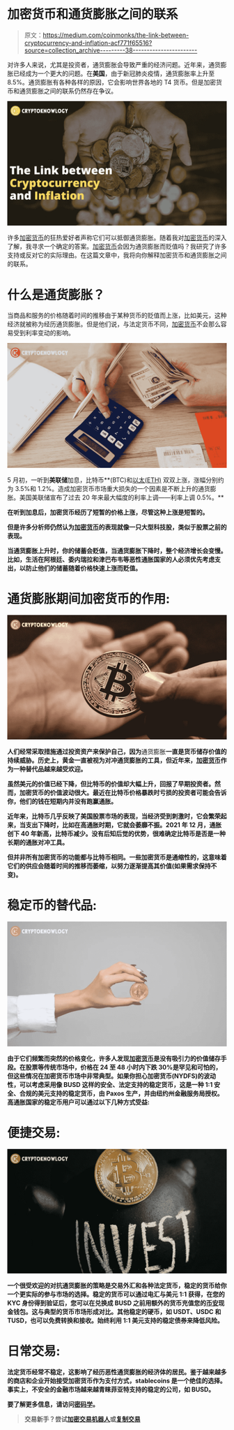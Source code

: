 # 加密货币和通货膨胀之间的联系

> 原文：<https://medium.com/coinmonks/the-link-between-cryptocurrency-and-inflation-acf771f65516?source=collection_archive---------38----------------------->

对许多人来说，尤其是投资者，通货膨胀会导致严重的经济问题。近年来，通货膨胀已经成为一个更大的问题。在**美国**，由于新冠肺炎疫情，通货膨胀率上升至 8.5%。通货膨胀有各种各样的原因，它会影响世界各地的 T4 货币。但是加密货币和通货膨胀之间的联系仍然存在争议。

![](img/b5f980ff3daf24f06f3220e68d87fbe3.png)

许多[加密货币](https://cryptoknowlogy.com/all-about-cryptocurrency-for-beginners/)的狂热爱好者声称它们可以抵御通货膨胀。随着我对[加密货币](https://cryptoknowlogy.com/top-5-crypto-picks-for-2022/)的深入了解，我寻求一个确定的答案。[加密货币](https://cryptoknowlogy.com/why-cryptocurrency-is-so-volatile/)会因为通货膨胀而贬值吗？我研究了许多支持或反对它的实际理由。在这篇文章中，我将向你解释加密货币和通货膨胀之间的联系。

# 什么是通货膨胀？

当商品和服务的价格随着时间的推移由于某种货币的贬值而上涨，比如美元，这种经济就被称为经历通货膨胀。但是他们说，与法定货币不同，[加密货币](https://cryptoknowlogy.com/different-types-of-cryptocurrency/)不会那么容易受到利率变动的影响。

![](img/72c2f76b67866379d7112b9fd71a11eb.png)

5 月初，一听到**美联储**加息，比特币**(BTC)和[以太(ETH)](https://cryptoknowlogy.com/what-is-ethereum/) 双双上涨，涨幅分别约为 3.5%和 1.2%。造成加密货币市场重大损失的一个因素是不断上升的通货膨胀。美国美联储宣布了过去 20 年来最大幅度的利率上调——利率上调 0.5%。**

**在听到加息后，加密货币经历了短暂的价格上涨，尽管这种上涨是短暂的。**

**但是许多分析师仍然认为[加密货币](https://cryptoknowlogy.com/will-cryptocurrencies-replace-fiat-money-in-future/)的表现就像一只大型科技股，类似于股票之前的表现。**

**当通货膨胀上升时，你的储蓄会贬值，当通货膨胀下降时，整个经济增长会变慢。比如，生活在阿根廷、委内瑞拉和津巴布韦等恶性通胀国家的人必须优先考虑支出，以防止他们的储蓄随着价格快速上涨而贬值。**

# **通货膨胀期间加密货币的作用:**

**![](img/beaee27e694e702dc13cca3d74337571.png)**

**人们经常采取措施通过投资资产来保护自己，因为**通货膨胀**一直是货币储存价值的持续威胁。历史上，黄金一直被视为对冲通货膨胀的工具，但近年来，[加密货币](https://cryptoknowlogy.com/ethereum-merge-explained/)作为一种替代品越来越受欢迎。**

**虽然美元的价值已经下降，但比特币的价值却大幅上升，回报了早期投资者。然而，加密货币的价值波动很大。最近在比特币价格暴跌时亏损的投资者可能会告诉你，他们的钱在短期内并没有跑赢通胀。**

**近年来，比特币几乎反映了美国股票市场的表现，当经济受到刺激时，它会繁荣起来，当支出下降时，比如在高通胀时期，它就会萎靡不振。2021 年 12 月，通胀创下 40 年新高，比特币减少。没有后知后觉的优势，很难确定比特币是否是一种长期的通胀对冲工具。**

**但并非所有加密货币的功能都与比特币相同。一些加密货币是通缩性的，这意味着它们的供应会随着时间的推移而萎缩，以努力逐渐提高其价值(如果需求保持不变)。**

# **稳定币的替代品:**

**![](img/866878d36551dc51d0eb16a815847127.png)**

**由于它们频繁而突然的价格变化，许多人发现[加密货币](https://cryptoknowlogy.com/what-is-blockchain-and-how-does-it-work/)是没有吸引力的价值储存手段。在股票等传统市场中，价格在 24 至 48 小时内下跌 30%是罕见和可怕的，但这些情况在加密货币市场中非常典型。如果你担心加密货币(NYDFS)的波动性，可以考虑采用像 BUSD 这样的安全、法定支持的稳定货币，这是一种 1:1 安全、合规的美元支持的稳定货币，由 Paxos 生产，并由纽约州金融服务局授权。高通胀国家的稳定币用户可以通过以下几种方式受益:**

# **便捷交易:**

**![](img/3b0e3bc4f5fae37fc858cc8e21dd5a72.png)**

**一个很受欢迎的对抗通货膨胀的策略是交易外汇和各种法定货币，稳定的货币给你一个更实际的参与市场的选择。稳定的货币可以通过电汇与美元 1:1 获得，在您的 KYC 身份得到验证后，您可以在兑换成 **BUSD** 之前用额外的货币充值您的[币安](https://www.binance.com/en)现金钱包。这与典型的货币市场形成对比。其他稳定的硬币，如 USDT、USDC 和 TUSD，也可以免费转换和接收。始终利用 1:1 美元支持的稳定债券来降低风险。**

# **日常交易:**

**法定货币经常不稳定，这影响了经历恶性通货膨胀的经济体的居民。鉴于越来越多的商店和企业开始接受加密货币作为支付方式，stablecoins 是一个绝佳的选择。事实上，不安全的金融市场越来越青睐菲亚特支持的稳定的公司，如 BUSD。**

**要了解更多信息，请访问[密码学](https://cryptoknowlogy.com/the-link-between-cryptocurrency-and-inflation/)。**

> **交易新手？尝试[加密交易机器人](/coinmonks/crypto-trading-bot-c2ffce8acb2a)或[复制交易](/coinmonks/top-10-crypto-copy-trading-platforms-for-beginners-d0c37c7d698c)**